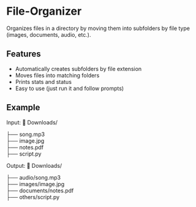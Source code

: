 # File-Organizer

Organizes files in a directory by moving them into subfolders by file type (images, documents, audio, etc.).

## Features
- Automatically creates subfolders by file extension
- Moves files into matching folders
- Prints stats and status
- Easy to use (just run it and follow prompts)

## Example
Input:
📂 Downloads/

├── song.mp3  
├── image.jpg  
├── notes.pdf  
├── script.py  

Output:
📂 Downloads/

├── audio/song.mp3  
├── images/image.jpg  
├── documents/notes.pdf  
├── others/script.py
